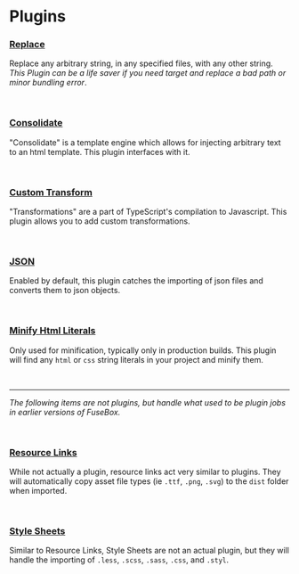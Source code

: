 # Plugins


### [Replace](./pluginReplace.md)

Replace any arbitrary string, in any specified files, with any other string.  *This Plugin can be a life saver if you need target and replace a bad path or minor bundling error*.

<br>

### [Consolidate](./pluginConsolidate.md)

"Consolidate" is a template engine which allows for injecting arbitrary text to an html template.  This plugin interfaces with it.

<br>

### [Custom Transform](./pluginTransform.md)

"Transformations" are a part of TypeScript's compilation to Javascript.  This plugin allows you to add custom transformations.

<br>

### [JSON](./pluginJSON.md)

Enabled by default, this plugin catches the importing of json files and converts them to json objects.

<br>

### [Minify Html Literals](./pluginMinifyHtmlLiterals.md)

Only used for minification, typically only in production builds.  This plugin will find any `html` or `css` string literals in your project and minify them.


<br>


---------



*The following items are not plugins, but handle what used to be plugin jobs in earlier versions of FuseBox.*

<br>

### [Resource Links](../resource_links.md)

While not actually a plugin, resource links act very similar to plugins.  They will automatically copy asset file types (ie `.ttf`, `.png`, `.svg`) to the `dist` folder when imported.

<br>

### [Style Sheets](../stylesheet.md)

Similar to Resource Links, Style Sheets are not an actual plugin, but they will handle the importing of `.less`, `.scss`, `.sass`, `.css`, and `.styl`.